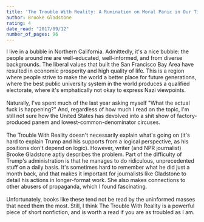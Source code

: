 ```yaml
---
title: 'The Trouble With Reality: A Rumination on Moral Panic in Our Time'
author: Brooke Gladstone
rating: 4
date_read: "2017/09/12"
number_of_pages: 96
---
```


I live in a bubble in Northern California. Admittedly, it's a nice bubble: the people around me are well-educated, well-informed, and from diverse backgrounds. The liberal values that built the San Francisco Bay Area have resulted in economic prosperity and high quality of life. This is a region where people strive to make the world a better place for future generations, where the best public university system in the world produces a qualified electorate, where it's emphatically not okay to express Nazi viewpoints.<br/><br/>Naturally, I've spent much of the last year asking myself "What the actual fuck is happening?" And, regardless of how much I read on the topic, I'm still not sure how the United States has devolved into a shit show of factory-produced panem and lowest-common-denominator circuses.<br/><br/>The Trouble With Reality doesn't necessarily explain what's going on (it's hard to explain Trump and his supports from a logical perspective, as his positions don't depend on logic). However, writer (and NPR journalist) Brooke Gladstone aptly describes the problem. Part of the difficulty of Trump's administration is that he manages to do ridiculous, unprecedented stuff on a daily basis. It's sometimes hard to remember what he did just a month back, and that makes it important for journalists like Gladstone to detail his actions in longer-format work. She also makes connections to other abusers of propaganda, which I found fascinating. <br/><br/>Unfortunately, books like these tend not be read by the uninformed masses that need them the most. Still, I think The Trouble With Reality is a powerful piece of short nonfiction, and is worth a read if you are as troubled as I am.